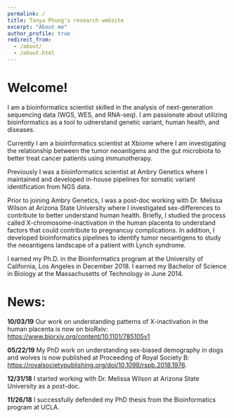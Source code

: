 ```yaml
---
permalink: /
title: Tanya Phung's research website
excerpt: "About me"
author_profile: true
redirect_from: 
  - /about/
  - /about.html
---
```


# Welcome!
I am a bioinformatics scientist skilled in the analysis of next-generation sequencing data (WGS, WES, and RNA-seq). I am passionate about utilizing bioinformatics as a tool to udnerstand genetic variant, human health, and diseases. 

Currently I am a bioinformatics scientist at Xbiome where I am investigating the relationship between the tumor neoantigens and the gut microbiota to better treat cancer patients using immunotherapy. 

Previously I was a bioinformatics scientist at Ambry Genetics where I maintained and developed in-house pipelines for somatic variant identification from NGS data. 

Prior to joining Ambry Genetics, I was a post-doc working with Dr. Melissa Wilson at Arizona State University where I investigated sex-differences to contribute to better understand human health. Briefly, I studied the process called X-chromosome-inactivation in the human placenta to understand factors that could contribute to pregnancuy complications. In addition, I developed bioinformatics pipelines to identify tumor neoantigens to study the neoantigens landscape of a patient with Lynch syndrome. 

I earned my Ph.D. in the Bioinformatics program at the University of California, Los Angeles in December 2018. I earned my Bachelor of Science in Biology at the Massachusetts of Technology in June 2014.

# News:
**10/03/19** Our work on understanding patterns of X-inactivation in the human placenta is now on bioRxiv: https://www.biorxiv.org/content/10.1101/785105v1

**05/22/19** My PhD work on understanding sex-biased demography in dogs and wolves is now published at Proceeding of Royal Society B: https://royalsocietypublishing.org/doi/10.1098/rspb.2018.1976.

**12/31/18** I started working with Dr. Melissa Wilson at Arizona State University as a post-doc.

**11/26/18** I successfully defended my PhD thesis from the Bioinformatics program at UCLA.
